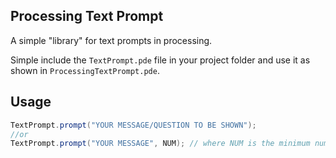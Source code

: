 Processing Text Prompt
---

A simple "library" for text prompts in processing.

Simple include the `TextPrompt.pde` file in your project folder and use it as shown in `ProcessingTextPrompt.pde`.

Usage
---

```java
TextPrompt.prompt("YOUR MESSAGE/QUESTION TO BE SHOWN");
//or
TextPrompt.prompt("YOUR MESSAGE", NUM); // where NUM is the minimum number of characters the user as to type in.
```
